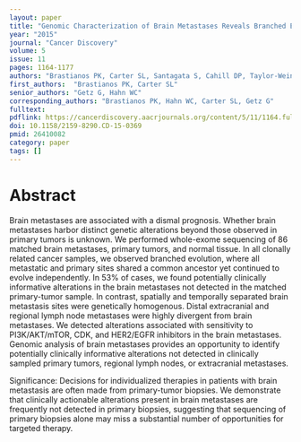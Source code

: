 ```yaml
---
layout: paper
title: "Genomic Characterization of Brain Metastases Reveals Branched Evolution and Potential Therapeutic Targets"
year: "2015"
journal: "Cancer Discovery"
volume: 5
issue: 11
pages: 1164-1177
authors: "Brastianos PK, Carter SL, Santagata S, Cahill DP, Taylor-Weiner A, Jones RT, Van Allen EM, Lawrence MS, Horowitz PM, Cibulskis K, Ligon KL, Tabernero J, Seoane J, Martinez-Saez E, Curry WT, Dunn IF, Paek SH, Park SH, McKenna A, Chevalier A, Rosenberg M, Barker FG 2nd, Gill CM, Van Hummelen P, Thorner AR, Johnson BE, Hoang MP, Choueiri TK, Signoretti S, Sougnez C, Rabin MS, Lin NU, Winer EP, Stemmer-Rachamimov A, Meyerson M, Garraway L, Gabriel S, Lander ES, Beroukhim R, Batchelor TT, Baselga J, Louis DN, Getz G, Hahn WC"
first_authors:  "Brastianos PK, Carter SL"
senior_authors: "Getz G, Hahn WC"
corresponding_authors: "Brastianos PK, Hahn WC, Carter SL, Getz G"
fulltext:
pdflink: https://cancerdiscovery.aacrjournals.org/content/5/11/1164.full-text.pdf
doi: 10.1158/2159-8290.CD-15-0369
pmid: 26410082
category: paper
tags: []
---
```


# Abstract

Brain metastases are associated with a dismal prognosis. Whether brain metastases harbor distinct genetic alterations beyond those observed in primary tumors is unknown. We performed whole-exome sequencing of 86 matched brain metastases, primary tumors, and normal tissue. In all clonally related cancer samples, we observed branched evolution, where all metastatic and primary sites shared a common ancestor yet continued to evolve independently. In 53% of cases, we found potentially clinically informative alterations in the brain metastases not detected in the matched primary-tumor sample. In contrast, spatially and temporally separated brain metastasis sites were genetically homogenous. Distal extracranial and regional lymph node metastases were highly divergent from brain metastases. We detected alterations associated with sensitivity to PI3K/AKT/mTOR, CDK, and HER2/EGFR inhibitors in the brain metastases. Genomic analysis of brain metastases provides an opportunity to identify potentially clinically informative alterations not detected in clinically sampled primary tumors, regional lymph nodes, or extracranial metastases.

Significance: Decisions for individualized therapies in patients with brain metastasis are often made from primary-tumor biopsies. We demonstrate that clinically actionable alterations present in brain metastases are frequently not detected in primary biopsies, suggesting that sequencing of primary biopsies alone may miss a substantial number of opportunities for targeted therapy.


